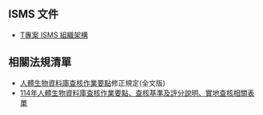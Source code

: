 

## ISMS 文件
* [T專案 ISMS 組織架構](./0011_資訊安全組織) 

## 相關法規清單
* [人體生物資料庫查核作業要點](https://www.jct.org.tw/cp-1259-9533-ba19d-1.html)修正規定\(全文版\)
* [114年人體生物資料庫查核作業要點、查核基準及評分說明、實地查核相關表單](https://www.jct.org.tw/lp-1259-1.html)